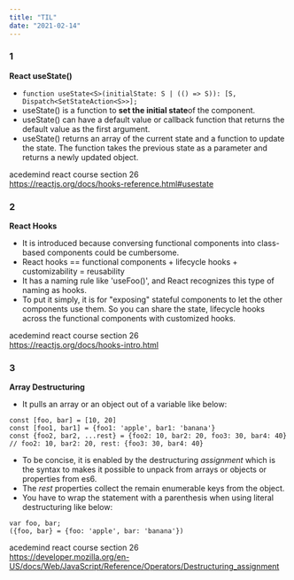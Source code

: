 ```yaml
---
title: "TIL"
date: "2021-02-14"
---
```


### 1 
**React useState()**
- `function useState<S>(initialState: S | (() => S)): [S, Dispatch<SetStateAction<S>>];`
- useState() is a function to **set the initial state**of the component.
- useState() can have a default value or callback function that returns the default value as the first argument.
- useState() returns an array of the current state and a function to update the state. The function takes the previous state as a parameter and returns a newly updated object.

acedemind react course section 26\
<https://reactjs.org/docs/hooks-reference.html#usestate>

### 2
**React Hooks**
- It is introduced because conversing functional components into class-based components could be cumbersome.
- React hooks == functional components + lifecycle hooks + customizability = reusability
- It has a naming rule like 'useFoo()', and React recognizes this type of naming as hooks.
- To put it simply, it is for "exposing" stateful components to let the other components use them. So you can share the state, lifecycle hooks across the functional components with customized hooks.

acedemind react course section 26\
<https://reactjs.org/docs/hooks-intro.html>

### 3
**Array Destructuring**
- It pulls an array or an object out of a variable like below:
```
const [foo, bar] = [10, 20]
const [foo1, bar1] = {foo1: 'apple', bar1: 'banana'}
const {foo2, bar2, ...rest} = {foo2: 10, bar2: 20, foo3: 30, bar4: 40} 
// foo2: 10, bar2: 20, rest: {foo3: 30, bar4: 40}
```
- To be concise, it is enabled by the destructuring _assignment_ which is the syntax to makes it possible to unpack from arrays or objects or properties from es6.
- The _rest_ properties collect the remain enumerable keys from the object.
- You have to wrap the statement with a parenthesis when using literal destructuring like below:
```
var foo, bar;
({foo, bar} = {foo: 'apple', bar: 'banana'})
```
acedemind react course section 26\
<https://developer.mozilla.org/en-US/docs/Web/JavaScript/Reference/Operators/Destructuring_assignment>